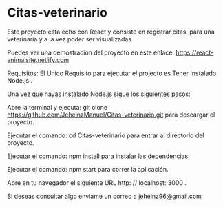 # Citas-veterinario
Este proyecto esta echo con React y consiste en registrar citas, para una veterinaria y a la vez poder ser visualizadas 

Puedes ver una demostración del proyecto en este enlace: https://react-animalsite.netlify.com

Requisitos:
El Unico Requisito para ejecutar el projecto es Tener Instalado Node.js .

Una vez que hayas instalado Node.js sigue los siguientes pasos:

Abre la terminal y ejecuta: git clone https://github.com/JeheinzManuel/Citas-veterinario.git  para descargar el proyecto.

Ejecutar el comando: cd Citas-veterinario para entrar al directorio del proyecto.

Ejecutar el comando: npm install para instalar las dependencias.

Ejecutar el comando: npm start para correr la aplicación.

Abre en tu navegador el siguiente URL http: // localhost: 3000 .

Si deseas consultar algo enviame un correo a jeheinz96@gmail.com

